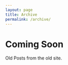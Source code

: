 ```yaml
---
layout: page
title: Archive
permalink: /archive/
---
```


# Coming Soon

Old Posts from the old site. 